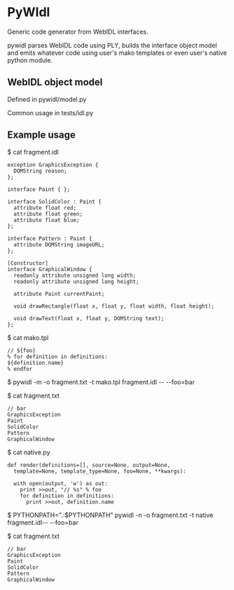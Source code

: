 PyWIdl
======

Generic code generator from WebIDL interfaces.

pywidl parses WebIDL code using PLY, builds the interface object model and emits
whatever code using user's mako templates or even user's native python module.


WebIDL object model
-------------------
Defined in pywidl/model.py

Common usage in tests/idl.py



Example usage
-------------

$ cat fragment.idl

    exception GraphicsException {
      DOMString reason;
    };

    interface Paint { };

    interface SolidColor : Paint {
      attribute float red;
      attribute float green;
      attribute float blue;
    };

    interface Pattern : Paint {
      attribute DOMString imageURL;
    };

    [Constructor]
    interface GraphicalWindow {
      readonly attribute unsigned long width;
      readonly attribute unsigned long height;

      attribute Paint currentPaint;

      void drawRectangle(float x, float y, float width, float height);

      void drawText(float x, float y, DOMString text);
    };

$ cat mako.tpl

    // ${foo}
    % for definition in definitions:
    ${definition.name}
    % endfor

$ pywidl -m -o fragment.txt -t mako.tpl fragment.idl -- --foo=bar

$ cat fragment.txt
    
    // bar
    GraphicsException
    Paint
    SolidColor
    Pattern
    GraphicalWindow

$ cat native.py

    def render(definitions=[], source=None, output=None,
      template=None, template_type=None, foo=None, **kwargs):

      with open(output, 'w') as out:
        print >>out, "// %s" % foo
        for definition in definitions:
          print >>out, definition.name

$ PYTHONPATH=".:$PYTHONPATH"
pywidl -n -o fragment.txt -t native fragment.idl-- --foo=bar

$ cat fragment.txt

    // bar
    GraphicsException
    Paint
    SolidColor
    Pattern
    GraphicalWindow

